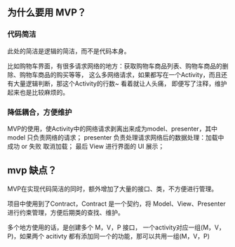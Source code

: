 ## 为什么要用 MVP？
### 代码简洁
此处的简洁是逻辑的简洁，而不是代码本身。

比如购物车界面，有很多请求网络的地方：获取购物车商品列表、购物车商品的删除、购物车商品的购买等等， 这么多网络请求，如果都写在一个Activity，而且还有大量逻辑判断，那这个Activity的行数~  看着就让人头痛， 即便写了注释，维护起来也是比较麻烦的。
### 降低耦合，方便维护
MVP的使用，使Activity中的网络请求剥离出来成为model、presenter，其中 model 只负责网络的请求；
presenter 负责处理请求网络后的数据处理：加载中 成功 or 失败 取消加载；
最后 View 进行界面的 UI 展示；

## mvp 缺点？
MVP在实现代码简洁的同时，额外增加了大量的接口、类，不方便进行管理。

项目中使用到了Contract，Contract 是一个契约，将 Model、View、Presenter 进行约束管理，方便后期类的查找、维护。

多个地方使用的话，是创建多个 M，V，P 接口， 一个activity对应一组(M，V，P)，如果两个 acitivty 都有添加同一个的功能，那可以共用一组(M，V，P)
